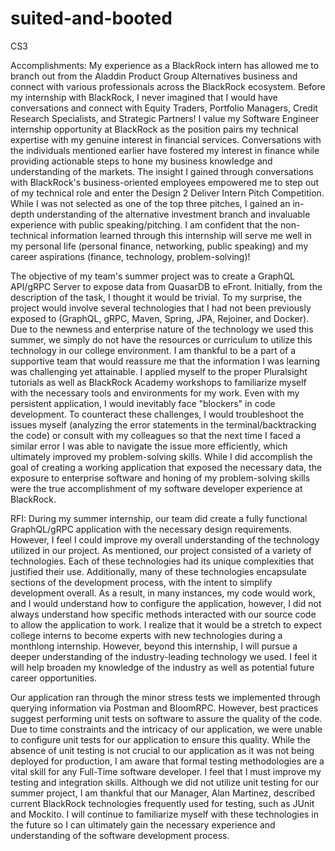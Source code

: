 # suited-and-booted
CS3

Accomplishments: 
My experience as a BlackRock intern has allowed me to branch out from the Aladdin Product Group Alternatives business and connect with various professionals across the BlackRock ecosystem. Before my internship with BlackRock, I never imagined that I would have conversations and connect with Equity Traders, Portfolio Managers, Credit Research Specialists, and Strategic Partners! I value my Software Engineer internship opportunity at BlackRock as the position pairs my technical expertise with my genuine interest in financial services. Conversations with the individuals mentioned earlier have fostered my interest in finance while providing actionable steps to hone my business knowledge and understanding of the markets. The insight I gained through conversations with BlackRock's business-oriented employees empowered me to step out of my technical role and enter the Design 2 Deliver Intern Pitch Competition. While I was not selected as one of the top three pitches, I gained an in-depth understanding of the alternative investment branch and invaluable experience with public speaking/pitching. I am confident that the non-technical information learned through this internship will serve me well in my personal life (personal finance, networking, public speaking) and my career aspirations (finance, technology, problem-solving)!

The objective of my team's summer project was to create a GraphQL API/gRPC Server to expose data from QuasarDB to eFront. Initially, from the description of the task, I thought it would be trivial. To my surprise, the project would involve several technologies that I had not been previously exposed to (GraphQL, gRPC, Maven, Spring, JPA, Rejoiner, and Docker). Due to the newness and enterprise nature of the technology we used this summer, we simply do not have the resources or curriculum to utilize this technology in our college environment. I am thankful to be a part of a supportive team that would reassure me that the information I was learning was challenging yet attainable. I applied myself to the proper Pluralsight tutorials as well as BlackRock Academy workshops to familiarize myself with the necessary tools and environments for my work. Even with my persistent application, I would inevitably face "blockers" in code development. To counteract these challenges, I would troubleshoot the issues myself (analyzing the error statements in the terminal/backtracking the code) or consult with my colleagues so that the next time I faced a similar error I was able to navigate the issue more efficiently, which ultimately improved my problem-solving skills. While I did accomplish the goal of creating a working application that exposed the necessary data, the exposure to enterprise software and honing of my problem-solving skills were the true accomplishment of my software developer experience at BlackRock.
 
 
RFI: 
During my summer internship, our team did create a fully functional GraphQL/gRPC application with the necessary design requirements. However, I feel I could improve my overall understanding of the technology utilized in our project. As mentioned, our project consisted of a variety of technologies. Each of these technologies had its unique complexities that justified their use. Additionally, many of these technologies encapsulate sections of the development process, with the intent to simplify development overall. As a result, in many instances, my code would work, and I would understand how to configure the application, however, I did not always understand how specific methods interacted with our source code to allow the application to work. I realize that it would be a stretch to expect college interns to become experts with new technologies during a monthlong internship. However, beyond this internship, I will pursue a deeper understanding of the industry-leading technology we used. I feel it will help broaden my knowledge of the industry as well as potential future career opportunities.

Our application ran through the minor stress tests we implemented through querying information via Postman and BloomRPC. However, best practices suggest performing unit tests on software to assure the quality of the code. Due to time constraints and the intricacy of our application, we were unable to configure unit tests for our application to ensure this quality. While the absence of unit testing is not crucial to our application as it was not being deployed for production, I am aware that formal testing methodologies are a vital skill for any Full-Time software developer. I feel that I must improve my testing and integration skills. Although we did not utilize unit testing for our summer project, I am thankful that our Manager, Alan Martinez, described current BlackRock technologies frequently used for testing, such as JUnit and Mockito. I will continue to familiarize myself with these technologies in the future so I can ultimately gain the necessary experience and understanding of the software development process.


